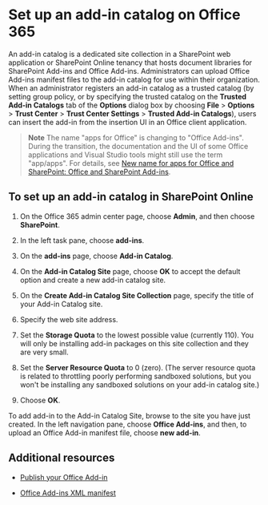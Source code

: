 
# Set up an add-in catalog on Office 365

An add-in catalog is a dedicated site collection in a SharePoint web application or SharePoint Online tenancy that hosts document libraries for SharePoint Add-ins and Office Add-ins. Administrators can upload Office Add-ins manifest files to the add-in catalog for use within their organization. When an administrator registers an add-in catalog as a trusted catalog (by setting group policy, or by specifying the trusted catalog on the  **Trusted Add-in Catalogs** tab of the **Options** dialog box by choosing **File** > **Options** > **Trust Center** > **Trust Center Settings** > **Trusted Add-in Catalogs**), users can insert the add-in from the insertion UI in an Office client application.

 >**Note**  The name "apps for Office" is changing to "Office Add-ins". During the transition, the documentation and the UI of some Office applications and Visual Studio tools might still use the term "app/apps". For details, see [New name for apps for Office and SharePoint: Office and SharePoint Add-ins](https://msdn.microsoft.com/en-us/library/fp161507.aspx#Anchor_2).


## To set up an add-in catalog in SharePoint Online


1. On the Office 365 admin center page, choose  **Admin**, and then choose  **SharePoint**.
    
2. In the left task pane, choose  **add-ins**.
    
3. On the  **add-ins** page, choose **Add-in Catalog**.
    
4. On the  **Add-in Catalog Site** page, choose **OK** to accept the default option and create a new add-in catalog site.
    
5. On the  **Create Add-in Catalog Site Collection** page, specify the title of your Add-in Catalog site.
    
6. Specify the web site address.
    
7. Set the  **Storage Quota** to the lowest possible value (currently 110). You will only be installing add-in packages on this site collection and they are very small.
    
8. Set the  **Server Resource Quota** to 0 (zero). (The server resource quota is related to throttling poorly performing sandboxed solutions, but you won't be installing any sandboxed solutions on your add-in catalog site.)
    
9. Choose  **OK**.
    
To add add-in to the Add-in Catalog Site, browse to the site you have just created. In the left navigation pane, choose  **Office Add-ins**, and then, to upload an Office Add-in manifest file, choose  **new add-in**.


## Additional resources



- [Publish your Office Add-in](../publish/publish.md)
    
- [Office Add-ins XML manifest](../../docs/overview/add-in-manifests.md)
    
